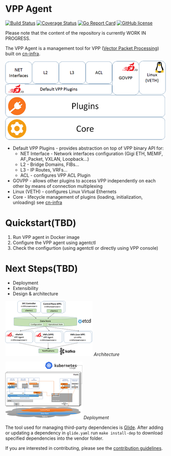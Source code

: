 # VPP Agent

[![Build Status](https://travis-ci.org/ligato/vpp-agent.svg?branch=master)](https://travis-ci.org/ligato/vpp-agent)
[![Coverage Status](https://coveralls.io/repos/github/ligato/vpp-agent/badge.svg?branch=master)](https://coveralls.io/github/ligato/vpp-agent?branch=master)
[![Go Report Card](https://goreportcard.com/badge/github.com/ligato/vpp-agent)](https://goreportcard.com/report/github.com/ligato/vpp-agent)
[![GitHub license](https://img.shields.io/badge/license-Apache%20license%202.0-blue.svg)](https://github.com/ligato/vpp-agent/blob/master/LICENSE)

Please note that the content of the repository is currently WORK IN PROGRESS.

The VPP Agent is a management tool for VPP ([Vector Packet Processing](https://fd.io/)) built on [cn-infra](github.com/ligato/cn-infra).

![vpp agent plugins](vpp_agent_plugins.png "VPP Agent Plugins on top of cn-infra")
 
* Default VPP Plugins - provides abstraction on top of VPP binary API for:
  * NET Interface - Network interfaces configuration (Gigi ETH, MEMIF, AF_Packet, VXLAN, Loopback...)
  * L2 - Bridge Domains, FIBs...
  * L3 - IP Routes, VRFs...
  * ACL - configures VPP ACL Plugin
* GOVPP - allows other plugins to access VPP independently on each other by means of connection multiplexing
* Linux (VETH) - configures Linux Virtual Ethernets
* Core - lifecycle management of plugins (loading, initialization, unloading) see [cn-infra](https://github.com/ligato/cn-infra)

# Quickstart(TBD)
1. Run VPP agent in Docker image
2. Configure the VPP agent using agentctl
3. Check the configurtion (using agentctl or directly using VPP console)

# Next Steps(TBD)
* Deployment
* Extensibility
* Design & architecture

![VPP agent 10.000 feet](vpp_agent_10K_feet_thumb.png "VPP Agent - 10.000 feet view on the architecture")
*Architecture*

![K8s integration](k8s_deployment_thumb.png "VPP Agent - K8s integration")
*Deployment*

The tool used for managing third-party dependencies is [Glide](https://github.com/Masterminds/glide). After adding or updating
a dependency in `glide.yaml` run `make install-dep` to download specified dependencies into the vendor folder. 

If you are interested in contributing, please see the [contribution guidelines](CONTRIBUTING.md).
